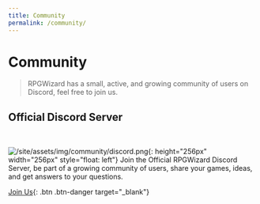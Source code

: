 ```yaml
---
title: Community
permalink: /community/
---
```


# Community

> RPGWizard has a small, active, and growing community of users on Discord, feel
free to join us.

## Official Discord Server

<br>

![/site/assets/img/community/discord.png](/site/assets/img/community/discord.png){: height="256px" width="256px" style="float: left"}
Join the Official RPGWizard Discord Server, be part of a growing community of users, share your games, ideas, and get answers to your questions.

[Join Us](https://discord.gg/tFfngEv){: .btn .btn-danger target="_blank"}
